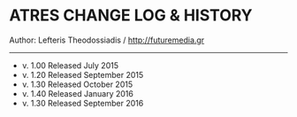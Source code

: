 # ATRES CHANGE LOG & HISTORY

Author: Lefteris Theodossiadis / http://futuremedia.gr
****************************************************************
- v. 1.00 Released July 2015
- v. 1.20 Released September 2015
- v. 1.30 Released October 2015
- v. 1.40 Released January 2016
- v. 1.30 Released September 2016


